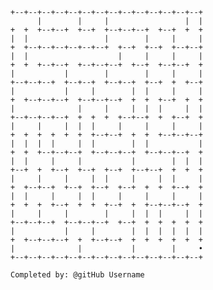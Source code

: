
    +--+--+--+--+--+--+--+--+--+--+--+--+--+--+
          |        |     |                 |  |
    +  +  +--+--+  +--+  +--+--+--+  +--+  +  +
    |  |                 |        |     |     |
    +  +--+--+--+--+--+--+  +--+  +--+  +--+--+
    |  |                    |     |     |     |
    +  +  +--+--+  +--+--+--+  +--+  +--+--+  +
    |           |        |        |     |     |
    +--+--+--+  +--+--+  +--+--+  +--+  +  +--+
    |           |     |        |  |     |     |
    +  +--+--+--+  +--+--+--+  +  +  +--+  +  +
    |              |     |     |  |  |     |  |
    +--+--+--+--+  +  +  +  +--+--+  +  +--+  +
    |     |     |  |  |     |     |     |     |
    +  +  +  +  +  +  +--+--+  +  +  +--+--+--+
    |  |  |  |     |  |        |  |           |
    +  +  +--+--+--+  +--+--+--+  +--+--+--+  +
    |  |     |     |           |        |  |  |
    +--+  +  +--+  +--+  +--+  +--+--+  +  +  +
    |     |     |     |  |     |     |  |     |
    +  +--+--+  +--+  +--+  +--+  +  +  +--+  +
    |  |     |     |  |     |     |     |     |
    +  +  +  +--+  +  +  +--+  +  +--+--+--+  +
    |     |     |        |     |  |  |     |  |
    +--+--+--+  +--+--+--+  +--+  +  +  +  +  +
    |           |     |        |  |  |  |  |  |
    +  +--+--+--+  +  +--+--+  +  +  +  +  +  +
    |              |           |        |     •
    +--+--+--+--+--+--+--+--+--+--+--+--+--+--+

    Completed by: @gitHub Username